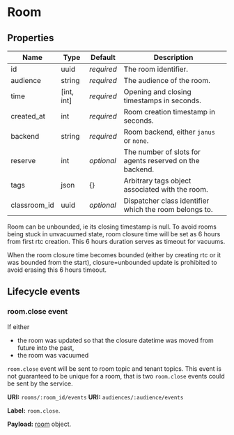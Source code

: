 # Room

## Properties

Name         | Type       | Default    | Description
------------ | ---------- | ---------- | ----------------------------------------------------
id           |       uuid | _required_ | The room identifier.
audience     |     string | _required_ | The audience of the room.
time         | [int, int] | _required_ | Opening and closing timestamps in seconds.
created_at   |        int | _required_ | Room creation timestamp in seconds.
backend      |     string | _required_ | Room backend, either `janus` or `none`.
reserve      |        int | _optional_ | The number of slots for agents reserved on the backend.
tags         |       json | {}         | Arbitrary tags object associated with the room.
classroom_id |       uuid | _optional_ | Dispatcher class identifier which the room belongs to.


Room can be unbounded, ie its closing timestamp is null.
To avoid rooms being stuck in unvacuumed state, room closure time will be set as 6 hours from first rtc creation.
This 6 hours duration serves as timeout for vacuums.

When the room closure time becomes bounded (either by creating rtc or it was bounded from the start),
closure=unbounded update is prohibited to avoid erasing this 6 hours timeout.

## Lifecycle events

### room.close event

If either
  * the room was updated so that the closure datetime was moved from future into the past,
  * the room was vacuumed

`room.close` event will be sent to room topic and tenant topics.
This event is not guaranteed to be unique for a room, that is two `room.close` events could be sent by the service.

**URI:** `rooms/:room_id/events`
**URI:** `audiences/:audience/events`

**Label:** `room.close`.

**Payload:** [room](#properties) object.
